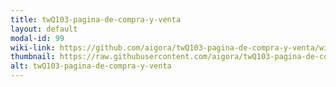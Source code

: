 ```yaml
---
title: twQ103-pagina-de-compra-y-venta
layout: default
modal-id: 99
wiki-link: https://github.com/aigora/twQ103-pagina-de-compra-y-venta/wiki
thumbnail: https://raw.githubusercontent.com/aigora/twQ103-pagina-de-compra-y-venta/master/logo.png
alt: twQ103-pagina-de-compra-y-venta
---
```

